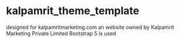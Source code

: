 # kalpamrit_theme_template
designed for kalpamritmarketing.com an website owned by Kalpamrit Marketing Private Limited
Bootstrap 5 is used
